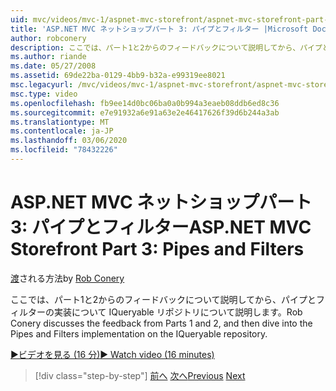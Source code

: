 ```yaml
---
uid: mvc/videos/mvc-1/aspnet-mvc-storefront/aspnet-mvc-storefront-part-3-pipes-and-filters
title: 'ASP.NET MVC ネットショップパート 3: パイプとフィルター |Microsoft Docs'
author: robconery
description: ここでは、パート1と2からのフィードバックについて説明してから、パイプとフィルターの実装について IQueryable リポジトリについて説明します。
ms.author: riande
ms.date: 05/27/2008
ms.assetid: 69de22ba-0129-4bb9-b32a-e99319ee8021
msc.legacyurl: /mvc/videos/mvc-1/aspnet-mvc-storefront/aspnet-mvc-storefront-part-3-pipes-and-filters
msc.type: video
ms.openlocfilehash: fb9ee14d0bc06ba0a0b994a3eaeb08ddb6ed8c36
ms.sourcegitcommit: e7e91932a6e91a63e2e46417626f39d6b244a3ab
ms.translationtype: MT
ms.contentlocale: ja-JP
ms.lasthandoff: 03/06/2020
ms.locfileid: "78432226"
---
```

# <a name="aspnet-mvc-storefront-part-3-pipes-and-filters"></a><span data-ttu-id="035e7-103">ASP.NET MVC ネットショップパート 3: パイプとフィルター</span><span class="sxs-lookup"><span data-stu-id="035e7-103">ASP.NET MVC Storefront Part 3: Pipes and Filters</span></span>

<span data-ttu-id="035e7-104">[渡](https://github.com/robconery)される方法</span><span class="sxs-lookup"><span data-stu-id="035e7-104">by [Rob Conery](https://github.com/robconery)</span></span>

<span data-ttu-id="035e7-105">ここでは、パート1と2からのフィードバックについて説明してから、パイプとフィルターの実装について IQueryable リポジトリについて説明します。</span><span class="sxs-lookup"><span data-stu-id="035e7-105">Rob Conery discusses the feedback from Parts 1 and 2, and then dive into the Pipes and Filters implementation on the IQueryable repository.</span></span>

[<span data-ttu-id="035e7-106">&#9654;ビデオを見る (16 分)</span><span class="sxs-lookup"><span data-stu-id="035e7-106">&#9654; Watch video (16 minutes)</span></span>](https://channel9.msdn.com/Blogs/ASP-NET-Site-Videos/aspnet-mvc-storefront-part-3-pipes-and-filters)

> [!div class="step-by-step"]
> <span data-ttu-id="035e7-107">[前へ](aspnet-mvc-storefront-part-2-the-repository-pattern.md)
> [次へ](aspnet-mvc-storefront-part-4-linq-to-sql-spike.md)</span><span class="sxs-lookup"><span data-stu-id="035e7-107">[Previous](aspnet-mvc-storefront-part-2-the-repository-pattern.md)
[Next](aspnet-mvc-storefront-part-4-linq-to-sql-spike.md)</span></span>
